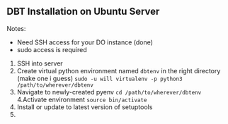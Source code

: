 ## DBT Installation on Ubuntu Server

Notes:
- Need SSH access for your DO instance (done)
- sudo access is required

1. SSH into server
2. Create virtual python environment named `dbtenv` in the right directory (make one i guess)
```sudo -u will virtualenv -p python3 /path/to/wherever/dbtenv```
3. Navigate to newly-created pyenv
```cd /path/to/wherever/dbtenv```
4.Activate environment
```source bin/activate```
5. Install or update to latest version of setuptools
6. 
